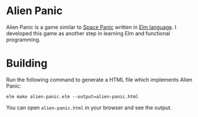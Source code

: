 # Alien Panic

Alien Panic is a game similar to [Space Panic](https://en.wikipedia.org/wiki/Space_Panic)  written in [Elm language](http://elm-lang.org/). I developed this game as another step in learning Elm and functional programming.

# Building

Run the following command to generate a HTML file which implements Alien Panic:

```
elm make alien-panic.elm --output=alien-panic.html
```

You can open ```alien-panic.html``` in your browser and see the output.

